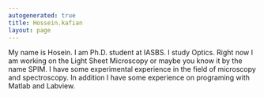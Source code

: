 ```yaml
---
autogenerated: true
title: Hossein.kafian
layout: page
---
```


My name is Hosein. I am Ph.D. student at IASBS. I study Optics. Right
now I am working on the Light Sheet Microscopy or maybe you know it by
the name SPIM. I have some experimental experience in the field of
microscopy and spectroscopy. In addition I have some experience on
programing with Matlab and Labview.
